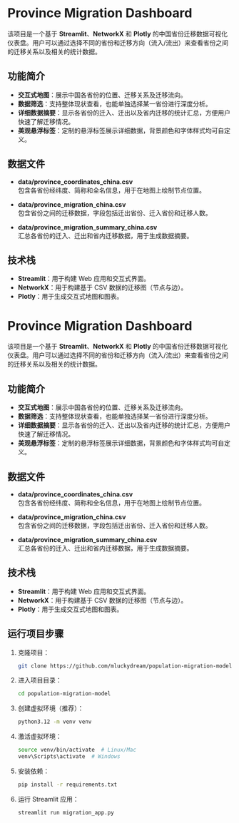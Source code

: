 # Province Migration Dashboard

该项目是一个基于 **Streamlit**、**NetworkX** 和 **Plotly** 的中国省份迁移数据可视化仪表盘。用户可以通过选择不同的省份和迁移方向（流入/流出）来查看省份之间的迁移关系以及相关的统计数据。

## 功能简介

- **交互式地图**：展示中国各省份的位置、迁移关系及迁移流向。
- **数据筛选**：支持整体现状查看，也能单独选择某一省份进行深度分析。
- **详细数据摘要**：显示各省份的迁入、迁出以及省内迁移的统计汇总，方便用户快速了解迁移情况。
- **美观悬浮标签**：定制的悬浮标签展示详细数据，背景颜色和字体样式均可自定义。

## 数据文件

- **data/province_coordinates_china.csv**  
  包含各省份经纬度、简称和全名信息，用于在地图上绘制节点位置。

- **data/province_migration_china.csv**  
  包含省份之间的迁移数据，字段包括迁出省份、迁入省份和迁移人数。

- **data/province_migration_summary_china.csv**  
  汇总各省份的迁入、迁出和省内迁移数据，用于生成数据摘要。

## 技术栈

- **Streamlit**：用于构建 Web 应用和交互式界面。
- **NetworkX**：用于构建基于 CSV 数据的迁移图（节点与边）。
- **Plotly**：用于生成交互式地图和图表。


# Province Migration Dashboard

该项目是一个基于 **Streamlit**、**NetworkX** 和 **Plotly** 的中国省份迁移数据可视化仪表盘。用户可以通过选择不同的省份和迁移方向（流入/流出）来查看省份之间的迁移关系以及相关的统计数据。

## 功能简介

- **交互式地图**：展示中国各省份的位置、迁移关系及迁移流向。
- **数据筛选**：支持整体现状查看，也能单独选择某一省份进行深度分析。
- **详细数据摘要**：显示各省份的迁入、迁出以及省内迁移的统计汇总，方便用户快速了解迁移情况。
- **美观悬浮标签**：定制的悬浮标签展示详细数据，背景颜色和字体样式均可自定义。

## 数据文件

- **data/province_coordinates_china.csv**  
  包含各省份经纬度、简称和全名信息，用于在地图上绘制节点位置。

- **data/province_migration_china.csv**  
  包含省份之间的迁移数据，字段包括迁出省份、迁入省份和迁移人数。

- **data/province_migration_summary_china.csv**  
  汇总各省份的迁入、迁出和省内迁移数据，用于生成数据摘要。

## 技术栈

- **Streamlit**：用于构建 Web 应用和交互式界面。
- **NetworkX**：用于构建基于 CSV 数据的迁移图（节点与边）。
- **Plotly**：用于生成交互式地图和图表。

## 运行项目步骤

1. 克隆项目：
   ```bash
   git clone https://github.com/mluckydream/population-migration-model.git
2. 进入项目目录：
   ```bash
   cd population-migration-model
3. 创建虚拟环境（推荐）：
   ```bash
   python3.12 -m venv venv
4. 激活虚拟环境：
   ```bash
   source venv/bin/activate  # Linux/Mac
   venv\Scripts\activate  # Windows
5. 安装依赖：
   ```bash
   pip install -r requirements.txt
6. 运行 Streamlit 应用：
   ```bash
   streamlit run migration_app.py



   